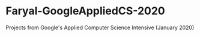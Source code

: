 # Faryal-GoogleAppliedCS-2020
Projects from Google's Applied Computer Science Intensive (January 2020)
